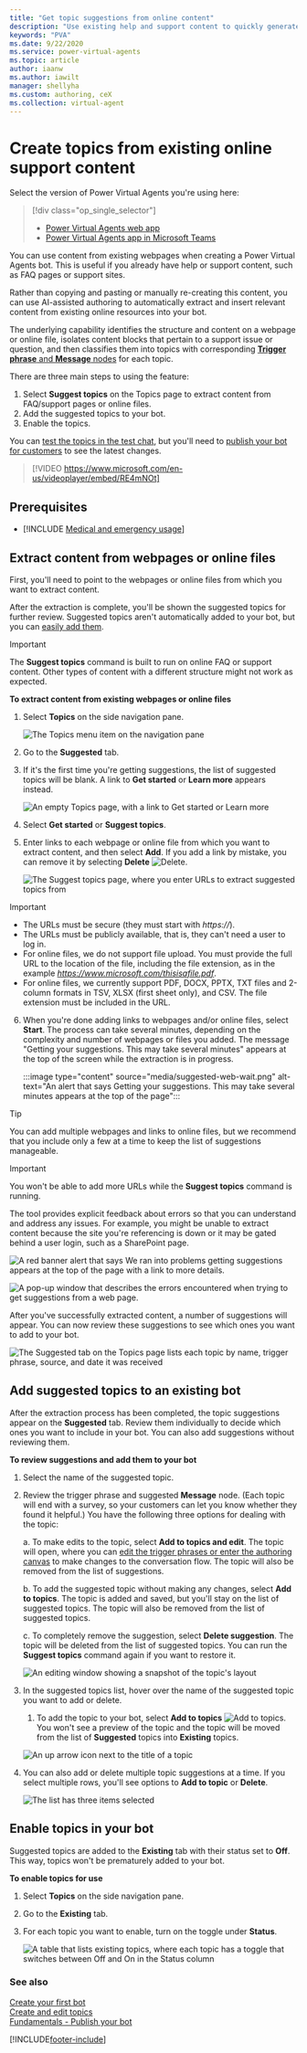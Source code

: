 ```yaml
---
title: "Get topic suggestions from online content"
description: "Use existing help and support content to quickly generate new topics for your Power Virtual Agents bot."
keywords: "PVA"
ms.date: 9/22/2020
ms.service: power-virtual-agents
ms.topic: article
author: iaanw
ms.author: iawilt
manager: shellyha
ms.custom: authoring, ceX
ms.collection: virtual-agent
---
```



# Create topics from existing online support content

Select the version of Power Virtual Agents you're using here:

> [!div class="op_single_selector"]
> - [Power Virtual Agents web app](advanced-create-topics-from-web.md)
> - [Power Virtual Agents app in Microsoft Teams](teams/advanced-create-topics-from-web-teams.md)

You can use content from existing webpages when creating a Power Virtual Agents bot. This is useful if you already have help or support content, such as FAQ pages or support sites. 

Rather than copying and pasting or manually re-creating this content, you can use AI-assisted authoring to automatically extract and insert relevant content from existing online resources into your bot.

The underlying capability identifies the structure and content on a webpage or online file, isolates content blocks that pertain to a support issue or question, and then classifies them into topics with corresponding [**Trigger phrase** and **Message** nodes](authoring-create-edit-topics.md) for each topic.

There are three main steps to using the feature: 

1. Select **Suggest topics** on the Topics page to extract content from FAQ/support pages or online files.
2. Add the suggested topics to your bot.
3. Enable the topics.

You can [test the topics in the test chat](authoring-test-bot.md), but you'll need to [publish your bot for customers](publication-fundamentals-publish-channels.md) to see the latest changes.

>    
> [!VIDEO https://www.microsoft.com/en-us/videoplayer/embed/RE4mNOt]


## Prerequisites

- [!INCLUDE [Medical and emergency usage](includes/pva-usage-limitations.md)]


## Extract content from webpages or online files

First, you'll need to point to the webpages or online files from which you want to extract content.

After the extraction is complete, you'll be shown the suggested topics for further review. Suggested topics aren't automatically added to your bot, but you can [easily add them](#add-suggested-topics-to-an-existing-bot).

>[!IMPORTANT]
>The **Suggest topics** command is built to run on online FAQ or support content. Other types of content with a different structure might not work as expected.

**To extract content from existing webpages or online files**


1. Select **Topics** on the side navigation pane.

    ![The Topics menu item on the navigation pane](media/menu-topics.png "The Topics menu item on the navigation pane")

2. Go to the **Suggested** tab. 

3. If it's the first time you're getting suggestions, the list of suggested topics will be blank. A link to **Get started** or **Learn more** appears instead.

    ![An empty Topics page, with a link to Get started or Learn more](media/suggested-web-get.png "An empty Topics page, with a link to Get started or Learn more")

4. Select **Get started** or **Suggest topics**. 

5. Enter links to each webpage or online file from which you want to extract content, and then select **Add**. If you add a link by mistake, you can remove it by selecting **Delete** ![Delete](media/delete-suggested-topic.png).

    ![The Suggest topics page, where you enter URLs to extract suggested topics from](media/suggested-web-wizard.png "The Suggest topics page,where you enter URLs to extract suggested topics from")

    
>[!IMPORTANT]
>- The URLs must be secure (they must start with *https://*).
>- The URLs must be publicly available, that is, they can't need a user to log in.
>- For online files, we do not support file upload. You must provide the full URL to the location of the file, including the file extension, as in the example *https://www.microsoft.com/thisisafile.pdf*.
>- For online files, we currently support PDF, DOCX, PPTX, TXT files and 2-column formats in TSV, XLSX (first sheet only), and CSV. The file extension must be included in the URL.

6. When you're done adding links to webpages and/or online files, select **Start**. The process can take several minutes, depending on the complexity and number of webpages or files you added. The message "Getting your suggestions. This may take several minutes" appears at the top of the screen while the extraction is in progress.

    :::image type="content" source="media/suggested-web-wait.png" alt-text="An alert that says Getting your suggestions. This may take several minutes appears at the top of the page":::

>[!TIP]
>You can add multiple webpages and links to online files, but we recommend that you include only a few at a time to keep the list of suggestions manageable.

>[!IMPORTANT]
>You won't be able to add more URLs while the **Suggest topics** command is running.

The tool provides explicit feedback about errors so that you can understand and address any issues. For example, you might be unable to extract content because the site you're referencing is down or it may be gated behind a user login, such as a SharePoint page.

![A red banner alert that says We ran into problems getting suggestions appears at the top of the page with a link to more details.](media/suggested-web-error-bar.png "A red banner alert that says We ran into problems getting suggestions appears at the top of the page with a link to more details.")

![A pop-up window that describes the errors encountered when trying to get suggestions from a web page.](media/suggested-web-error-detail.png "A pop-up window that describes the errors encountered when trying to get suggestions from a web page.")

After you've successfully extracted content, a number of suggestions will appear. You can now review these suggestions to see which ones you want to add to your bot.

![The Suggested tab on the Topics page lists each topic by name, trigger phrase, source, and date it was received](media/suggested-web-topics.png "The Suggested tab on the Topics page lists each topic by name, trigger phrase, source, and date it was received")

## Add suggested topics to an existing bot

After the extraction process has been completed, the topic suggestions appear on the **Suggested** tab. Review them individually to decide which ones you want to include in your bot. You can also add suggestions without reviewing them. 

**To review suggestions and add them to your bot**

1. Select the name of the suggested topic.  

2. Review the trigger phrase and suggested **Message** node. (Each topic will end with a survey, so your customers can let you know whether they found it helpful.) You have the following three options for dealing with the topic:  

    a. To make edits to the topic, select **Add to topics and edit**. The topic will open, where you can [edit the trigger phrases or enter the authoring canvas](authoring-create-edit-topics.md) to make changes to the conversation flow. The topic will also be removed from the list of suggestions.  

    b. To add the suggested topic without making any changes, select **Add to topics**. The topic is added and saved, but you'll stay on the list of suggested topics. The topic will also be removed from the list of suggested topics.  

    c. To completely remove the suggestion, select **Delete suggestion**. The topic will be deleted from the list of suggested topics. You can run the **Suggest topics** command again if you want to restore it.  

    ![An editing window showing a snapshot of the topic's layout](media/suggested-web-add-edit.png)

1. In the suggested topics list, hover over the name of the suggested topic you want to add or delete. 

    1. To add the topic to your bot, select **Add to topics** ![Add to topics](media/add-to-topics.png). You won't see a preview of the topic and the topic will be moved from the list of **Suggested** topics into **Existing** topics.


    ![An up arrow icon next to the title of a topic](media/suggested-web-quick.png)
    
2. You can also add or delete multiple topic suggestions at a time. If you select multiple rows, you'll see options to **Add to topic** or **Delete**.

    ![The list has three items selected](media/suggested-web-multi.png)


## Enable topics in your bot

Suggested topics are added to the **Existing** tab with their status set to **Off**. This way, topics won't be prematurely added to your bot.

**To enable topics for use**

1. Select **Topics** on the side navigation pane.

2. Go to the **Existing** tab. 

3. For each topic you want to enable, turn on the toggle under **Status**.

    ![A table that lists existing topics, where each topic has a toggle that switches between Off and On in the Status column](media/suggested-enable.png "A table that lists existing topics, where each topic has a toggle that switches between Off and On in the Status column")


### See also

[Create your first bot](authoring-first-bot.md)  
[Create and edit topics](authoring-create-edit-topics.md)  
[Fundamentals - Publish your bot](publication-fundamentals-publish-channels.md)


[!INCLUDE[footer-include](includes/footer-banner.md)]